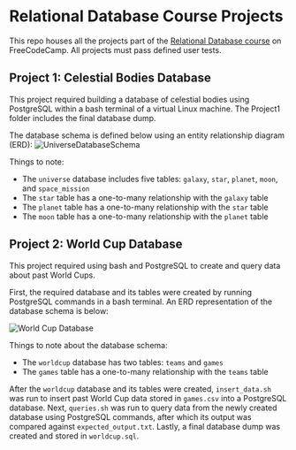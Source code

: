 # Relational Database Course Projects
This repo houses all the projects part of the [Relational Database course](https://www.freecodecamp.org/learn/relational-database) on FreeCodeCamp. All projects must pass defined user tests.

## Project 1: Celestial Bodies Database
 This project required building a database of celestial bodies using PostgreSQL within a bash terminal of a virtual Linux machine. The Project1 folder includes the final database dump.

The database schema is defined below using an entity relationship diagram (ERD):
![UniverseDatabaseSchema](https://github.com/maggienegm/RelationalDBFCC/assets/8771586/3e691875-0003-48c3-a4eb-b7e36275fd94)

Things to note:
- The `universe` database includes five tables: `galaxy`, `star`, `planet`, `moon`, and `space_mission`
- The `star` table has a one-to-many relationship with the `galaxy` table
- The `planet` table has a one-to-many relationship with the `star` table
- The `moon` table has a one-to-many relationship with the `planet` table

## Project 2: World Cup Database
This project required using bash and PostgreSQL to create and query data about past World Cups.

First, the required database and its tables were created by running PostgreSQL commands in a bash terminal. An ERD representation of the database schema is below:

![World Cup Database](https://github.com/maggienegm/RelationalDBFCC/assets/8771586/a7fa17f6-8985-42a2-8070-1e4dd4da891c)

Things to note about the database schema:
- The `worldcup` database has two tables: `teams` and `games`
- The `games` table has a one-to-many relationship with the `teams` table

After the `worldcup` database and its tables were created, `insert_data.sh` was run to insert past World Cup data stored in `games.csv` into a PostgreSQL database. Next, `queries.sh` was run to query data from the newly created database using PostgreSQL commands, after which its output was compared against `expected_output.txt`. Lastly, a final database dump was created and stored in `worldcup.sql`.
